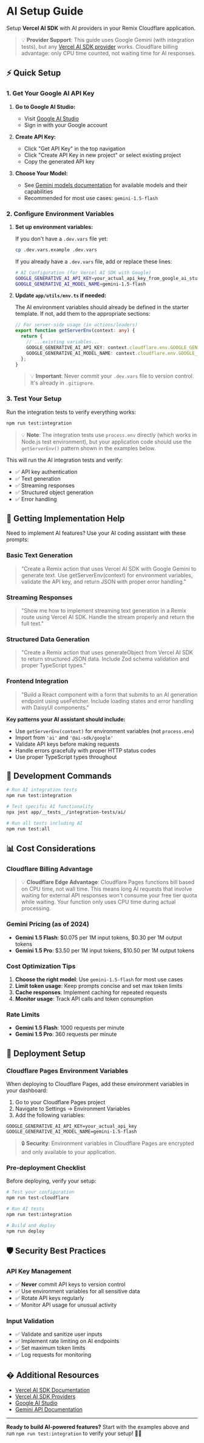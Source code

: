 # AI Setup Guide

Setup **Vercel AI SDK** with AI providers in your Remix Cloudflare application.

> 💡 **Provider Support**: This guide uses Google Gemini (with integration tests), but any [Vercel AI SDK provider](https://sdk.vercel.ai/providers/ai-sdk-providers) works. Cloudflare billing advantage: only CPU time counted, not waiting time for AI responses.

## ⚡ Quick Setup

### 1. Get Your Google AI API Key

1. **Go to Google AI Studio:**
   - Visit [Google AI Studio](https://aistudio.google.com/)
   - Sign in with your Google account

2. **Create API Key:**
   - Click "Get API Key" in the top navigation
   - Click "Create API Key in new project" or select existing project
   - Copy the generated API key

3. **Choose Your Model:**
   - See [Gemini models documentation](https://ai.google.dev/gemini-api/docs/models/gemini) for available models and their capabilities
   - Recommended for most use cases: `gemini-1.5-flash`

### 2. Configure Environment Variables

1. **Set up environment variables:**

   If you don't have a `.dev.vars` file yet:

   ```bash
   cp .dev.vars.example .dev.vars
   ```

   If you already have a `.dev.vars` file, add or replace these lines:

   ```bash
   # AI Configuration (for Vercel AI SDK with Google)
   GOOGLE_GENERATIVE_AI_API_KEY=your_actual_api_key_from_google_ai_studio
   GOOGLE_GENERATIVE_AI_MODEL_NAME=gemini-1.5-flash
   ```

2. **Update `app/utils/env.ts` if needed:**

   The AI environment variables should already be defined in the starter template. If not, add them to the appropriate sections:

   ```typescript
   // For server-side usage (in actions/loaders)
   export function getServerEnv(context: any) {
     return {
       // ...existing variables...
       GOOGLE_GENERATIVE_AI_API_KEY: context.cloudflare.env.GOOGLE_GENERATIVE_AI_API_KEY,
       GOOGLE_GENERATIVE_AI_MODEL_NAME: context.cloudflare.env.GOOGLE_GENERATIVE_AI_MODEL_NAME,
     };
   }
   ```

   > 💡 **Important**: Never commit your `.dev.vars` file to version control. It's already in `.gitignore`.

### 3. Test Your Setup

Run the integration tests to verify everything works:

```bash
npm run test:integration
```

> 💡 **Note**: The integration tests use `process.env` directly (which works in Node.js test environment), but your application code should use the `getServerEnv()` pattern shown in the examples below.

This will run the AI integration tests and verify:

- ✅ API key authentication
- ✅ Text generation
- ✅ Streaming responses
- ✅ Structured object generation
- ✅ Error handling

## 🤖 Getting Implementation Help

Need to implement AI features? Use your AI coding assistant with these prompts:

### Basic Text Generation

> "Create a Remix action that uses Vercel AI SDK with Google Gemini to generate text. Use getServerEnv(context) for environment variables, validate the API key, and return JSON with proper error handling."

### Streaming Responses

> "Show me how to implement streaming text generation in a Remix route using Vercel AI SDK. Handle the stream properly and return the full text."

### Structured Data Generation

> "Create a Remix action that uses generateObject from Vercel AI SDK to return structured JSON data. Include Zod schema validation and proper TypeScript types."

### Frontend Integration

> "Build a React component with a form that submits to an AI generation endpoint using useFetcher. Include loading states and error handling with DaisyUI components."

**Key patterns your AI assistant should include:**

- Use `getServerEnv(context)` for environment variables (not `process.env`)
- Import from `'ai'` and `'@ai-sdk/google'`
- Validate API keys before making requests
- Handle errors gracefully with proper HTTP status codes
- Use proper TypeScript types throughout

## 🔧 Development Commands

```bash
# Run AI integration tests
npm run test:integration

# Test specific AI functionality
npx jest app/__tests__/integration-tests/ai/

# Run all tests including AI
npm run test:all
```

## 📊 Cost Considerations

### Cloudflare Billing Advantage

> 💡 **Cloudflare Edge Advantage**: Cloudflare Pages functions bill based on CPU time, not wall time. This means long AI requests that involve waiting for external API responses won't consume your free tier quota while waiting. Your function only uses CPU time during actual processing.

### Gemini Pricing (as of 2024)

- **Gemini 1.5 Flash**: $0.075 per 1M input tokens, $0.30 per 1M output tokens
- **Gemini 1.5 Pro**: $3.50 per 1M input tokens, $10.50 per 1M output tokens

### Cost Optimization Tips

1. **Choose the right model**: Use `gemini-1.5-flash` for most use cases
2. **Limit token usage**: Keep prompts concise and set max token limits
3. **Cache responses**: Implement caching for repeated requests
4. **Monitor usage**: Track API calls and token consumption

### Rate Limits

- **Gemini 1.5 Flash**: 1000 requests per minute
- **Gemini 1.5 Pro**: 360 requests per minute

## 🚀 Deployment Setup

### Cloudflare Pages Environment Variables

When deploying to Cloudflare Pages, add these environment variables in your dashboard:

1. Go to your Cloudflare Pages project
2. Navigate to Settings → Environment Variables
3. Add the following variables:

```env
GOOGLE_GENERATIVE_AI_API_KEY=your_actual_api_key
GOOGLE_GENERATIVE_AI_MODEL_NAME=gemini-1.5-flash
```

> 🔒 **Security**: Environment variables in Cloudflare Pages are encrypted and only available to your application.

### Pre-deployment Checklist

Before deploying, verify your setup:

```bash
# Test your configuration
npm run test-cloudflare

# Run AI tests
npm run test:integration

# Build and deploy
npm run deploy
```

## 🛡 Security Best Practices

### API Key Management

- ✅ **Never** commit API keys to version control
- ✅ Use environment variables for all sensitive data
- ✅ Rotate API keys regularly
- ✅ Monitor API usage for unusual activity

### Input Validation

- ✅ Validate and sanitize user inputs
- ✅ Implement rate limiting on AI endpoints
- ✅ Set maximum token limits
- ✅ Log requests for monitoring

## � Additional Resources

- [Vercel AI SDK Documentation](https://sdk.vercel.ai/docs)
- [Vercel AI SDK Providers](https://sdk.vercel.ai/providers/ai-sdk-providers)
- [Google AI Studio](https://aistudio.google.com/)
- [Gemini API Documentation](https://ai.google.dev/gemini-api/docs)

---

**Ready to build AI-powered features?** Start with the examples above and run `npm run test:integration` to verify your setup! 🤖✨
